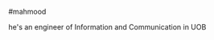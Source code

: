#mahmood


he's an engineer of Information and Communication in UOB































































































































































































































































































































































































































































































































































































































































































































































































































































































































































































































































































































































































































































































































































































































































































































































































































































































































































































































































































































































































































































